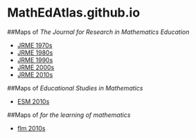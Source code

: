 # MathEdAtlas.github.io

##Maps of *The Journal for Research in Mathematics Education*
- [JRME 1970s](../jrme1970s/index.html)
- [JRME 1980s](../jrme1980s/index.html)
- [JRME 1990s](../jrme1990s/index.html)
- [JRME 2000s](../jrme2000s/index.html)
- [JRME 2010s](../jrme2010s/index.html)

##Maps of *Educational Studies in Mathematics*
- [ESM 2010s](../esm2010s/index.html)

##Maps of *for the learning of mathematics*
- [flm 2010s](../flm2010s/index.html)
